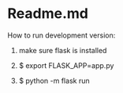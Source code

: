 # Readme.md

How to run development version:

1. make sure flask is installed 

2. $ export FLASK_APP=app.py

3. $ python -m flask run